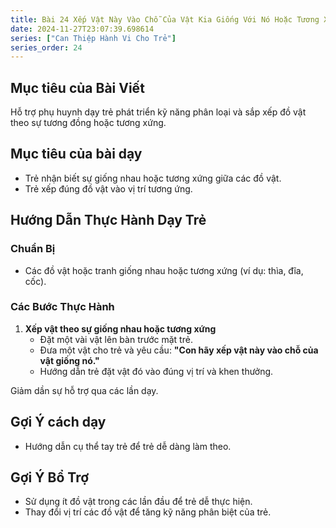 ```yaml
---
title: Bài 24 Xếp Vật Này Vào Chỗ Của Vật Kia Giống Với Nó Hoặc Tương Xứng Với Nó  
date: 2024-11-27T23:07:39.698614
series: ["Can Thiệp Hành Vi Cho Trẻ"] 
series_order: 24
---
```


## Mục tiêu của Bài Viết  
Hỗ trợ phụ huynh dạy trẻ phát triển kỹ năng phân loại và sắp xếp đồ vật theo sự tương đồng hoặc tương xứng.

## Mục tiêu của bài dạy  
- Trẻ nhận biết sự giống nhau hoặc tương xứng giữa các đồ vật.  
- Trẻ xếp đúng đồ vật vào vị trí tương ứng.  

## Hướng Dẫn Thực Hành Dạy Trẻ  

### Chuẩn Bị  
- Các đồ vật hoặc tranh giống nhau hoặc tương xứng (ví dụ: thìa, đĩa, cốc).  

### Các Bước Thực Hành  
1. **Xếp vật theo sự giống nhau hoặc tương xứng**  
   - Đặt một vài vật lên bàn trước mặt trẻ.  
   - Đưa một vật cho trẻ và yêu cầu: **"Con hãy xếp vật này vào chỗ của vật giống nó."**  
   - Hướng dẫn trẻ đặt vật đó vào đúng vị trí và khen thưởng.  

Giảm dần sự hỗ trợ qua các lần dạy.  

## Gợi Ý cách dạy  
- Hướng dẫn cụ thể tay trẻ để trẻ dễ dàng làm theo.  

## Gợi Ý Bổ Trợ  
- Sử dụng ít đồ vật trong các lần đầu để trẻ dễ thực hiện.  
- Thay đổi vị trí các đồ vật để tăng kỹ năng phân biệt của trẻ.  

